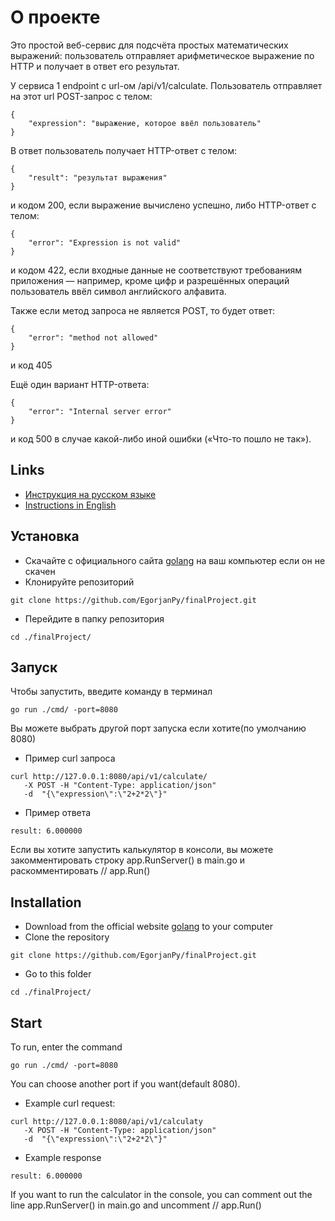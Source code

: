 # О проекте
Это простой веб-сервис для подсчёта простых математических выражений: пользователь отправляет арифметическое выражение по HTTP и получает в ответ его результат.

У сервиса 1 endpoint с url-ом /api/v1/calculate. Пользователь отправляет на этот url POST-запрос с телом:
```
{
    "expression": "выражение, которое ввёл пользователь"
}
```
В ответ пользователь получает HTTP-ответ с телом:
```
{
    "result": "результат выражения"
}
```
и кодом 200, если выражение вычислено успешно, либо HTTP-ответ с телом:
```
{
    "error": "Expression is not valid"
}
```
и кодом 422, если входные данные не соответствуют требованиям приложения — например, кроме цифр и разрешённых операций пользователь ввёл символ английского алфавита.

Также если метод запроса не является POST, то будет ответ:
```
{
    "error": "method not allowed"
}
```
и код 405

Ещё один вариант HTTP-ответа:
```
{
    "error": "Internal server error"
}
```
и код 500 в случае какой-либо иной ошибки («Что-то пошло не так»).


## Links
* [Инструкция на русском языке](#установка)
* [Instructions in English](#installation)
## Установка
* Скачайте с официального сайта [golang](https://go.dev/dl/) на ваш компьютер если он не скачен
* Клонируйте репозиторий
```
git clone https://github.com/EgorjanPy/finalProject.git
```
* Перейдите в папку репозитория
```
cd ./finalProject/
```
## Запуск
Чтобы запустить, введите команду в терминал
```
go run ./cmd/ -port=8080
```
Вы можете выбрать другой порт запуска если хотите(по умолчанию 8080)
* Пример curl запроса
```
curl http://127.0.0.1:8080/api/v1/calculate/
   -X POST -H "Content-Type: application/json"
   -d  "{\"expression\":\"2+2*2\"}"
```
* Пример ответа
```
result: 6.000000
```
Если вы хотите запустить калькулятор в консоли, вы можете закомментировать строку app.RunServer() в main.go и раскомментировать // app.Run()

## Installation
 * Download from the official website [golang](https://go.dev/dl/) to your computer
 * Clone the repository
```
git clone https://github.com/EgorjanPy/finalProject.git
```
* Go to this folder
```
cd ./finalProject/
```
## Start
To run, enter the command
```
go run ./cmd/ -port=8080
```
You can choose another port if you want(default 8080).
* Example curl request:
```
curl http://127.0.0.1:8080/api/v1/calculatу
   -X POST -H "Content-Type: application/json"
   -d  "{\"expression\":\"2+2*2\"}"
```
* Example response
```
result: 6.000000
```
If you want to run the calculator in the console, you can comment out the line app.RunServer() in main.go and uncomment // app.Run()
